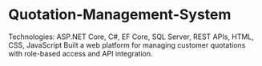 # Quotation-Management-System
Technologies: ASP.NET Core, C#, EF Core, SQL Server, REST APIs, HTML, CSS, JavaScript  Built a web platform for managing customer quotations with role-based access and API integration.
